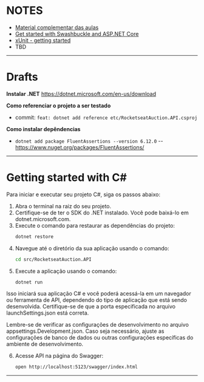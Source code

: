 
# NOTES

- [Material complementar das aulas][1]
- [Get started with Swashbuckle and ASP.NET Core][2]
- [xUnit - getting started][3]
- TBD

-----------------------------------------

# Drafts

**Instalar .NET**
https://dotnet.microsoft.com/en-us/download

**Como referenciar o projeto a ser testado**
- commit: `feat: dotnet add reference etc/RocketseatAuction.API.csproj`

**Como instalar depêndencias**
- `dotnet add package FluentAssertions --version 6.12.0` -- https://www.nuget.org/packages/FluentAssertions/

-----------------------------------------

# Getting started with C#

Para iniciar e executar seu projeto C#, siga os passos abaixo:

1. Abra o terminal na raiz do seu projeto.
2. Certifique-se de ter o SDK do .NET instalado. Você pode baixá-lo em dotnet.microsoft.com.
3. Execute o comando para restaurar as dependências do projeto:
    ```bash
    dotnet restore
    ```
4. Navegue até o diretório da sua aplicação usando o comando:
    ```bash
    cd src/RocketseatAuction.API
    ```
5. Execute a aplicação usando o comando:
    ```bash
    dotnet run
    ```

Isso iniciará sua aplicação C# e você poderá acessá-la em um navegador ou ferramenta de API, dependendo do tipo de aplicação que está sendo desenvolvida. Certifique-se de que a porta especificada no arquivo launchSettings.json está correta.

Lembre-se de verificar as configurações de desenvolvimento no arquivo appsettings.Development.json. Caso seja necessário, ajuste as configurações de banco de dados ou outras configurações específicas do ambiente de desenvolvimento.

6. Acesse API na página do Swagger:
    ```bash
    open http://localhost:5123/swagger/index.html
    ```

-----------------------------------------



<!-- Footnote links -->

[1]: https://efficient-sloth-d85.notion.site/NLW-14-Expert-9e11ff472de64b08a5f9e277a20c3ecc?pvs=18
[2]: https://learn.microsoft.com/en-us/aspnet/core/tutorials/getting-started-with-swashbuckle?view=aspnetcore-8.0&tabs=visual-studio
[3]: https://xunit.net/docs/getting-started/netcore/cmdline#create-project